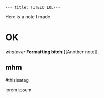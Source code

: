 ```
--- title: TITELD LOL---
```
Here is a note I made.

# OK

*whatever*
**Formatting bitch**
[[Another note]].
## mhm

#thisisatag

lorem ipsum
